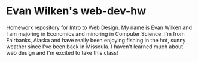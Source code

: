 # Evan Wilken's web-dev-hw
Homework repository for Intro to Web Design.
My name is Evan Wilken and I am majoring in Economics and minoring in Computer Science. I'm from Fairbanks, Alaska and have really been enjoying fishing in the hot, sunny weather since I've been back in Missoula. I haven't learned much about web design and I'm excited to take this class!
